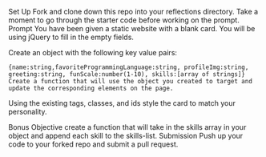 Set Up
Fork and clone down this repo into your reflections directory.
Take a moment to go through the starter code before working on the prompt.
Prompt
You have been given a static website with a blank card. You will be using jQuery to fill in the empty fields.

Create an object with the following key value pairs:

```
{name:string,favoriteProgrammingLanguage:string, profileImg:string, greeting:string, funScale:number(1-10), skills:[array of strings]}
Create a function that will use the object you created to target and update the corresponding elements on the page.
```

Using the existing tags, classes, and ids style the card to match your personality.

Bonus Objective
create a function that will take in the skills array in your object and append each skill to the skills-list.
Submission
Push up your code to your forked repo and submit a pull request.
